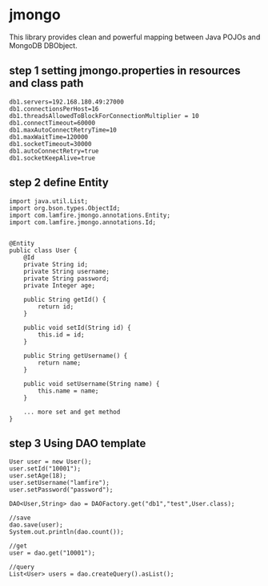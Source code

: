 jmongo
===========
This library provides clean and powerful mapping between Java POJOs and MongoDB DBObject.

step 1 setting jmongo.properties in resources and class path
-----------------------
    db1.servers=192.168.180.49:27000
    db1.connectionsPerHost=16
    db1.threadsAllowedToBlockForConnectionMultiplier = 10
    db1.connectTimeout=60000
    db1.maxAutoConnectRetryTime=10
    db1.maxWaitTime=120000
    db1.socketTimeout=30000
    db1.autoConnectRetry=true
    db1.socketKeepAlive=true


step 2 define Entity
-----------------------

    import java.util.List;
    import org.bson.types.ObjectId;
    import com.lamfire.jmongo.annotations.Entity;
    import com.lamfire.jmongo.annotations.Id;


    @Entity
    public class User {
    	@Id
    	private String id;
        private String username;
        private String password;
        private Integer age;

    	public String getId() {
    		return id;
    	}

    	public void setId(String id) {
    		this.id = id;
    	}

    	public String getUsername() {
    		return name;
    	}

    	public void setUsername(String name) {
    		this.name = name;
    	}

    	... more set and get method
    }

step 3 Using DAO template
------------------
    User user = new User();
    user.setId("10001");
    user.setAge(18);
    user.setUsername("lamfire");
    user.setPassword("password");

    DAO<User,String> dao = DAOFactory.get("db1","test",User.class);

    //save
    dao.save(user);
    System.out.println(dao.count());

    //get
    user = dao.get("10001");

    //query
    List<User> users = dao.createQuery().asList();

